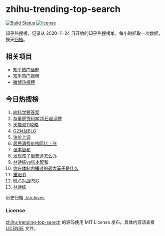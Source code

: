 # zhihu-trending-top-search

[![Build Status](https://github.com/justjavac/zhihu-trending-top-search/workflows/ci/badge.svg?branch=main)](https://github.com/justjavac/zhihu-trending-top-search/actions)
[![license](https://img.shields.io/github/license/justjavac/zhihu-trending-top-search)](https://github.com/justjavac/zhihu-trending-top-search/blob/main/LICENSE)

知乎热搜榜，记录从 2020-11-24 日开始的知乎热搜榜单。每小时抓取一次数据，按天[归档](./archives)。

## 相关项目

- [知乎热门话题](https://github.com/justjavac/zhihu-trending-hot-questions)
- [知乎热门视频](https://github.com/justjavac/zhihu-trending-hot-video)
- [微博热搜榜](https://github.com/justjavac/weibo-trending-hot-search)

## 今日热搜榜

<!-- BEGIN -->
<!-- 最后更新时间 Mon Oct 14 2024 14:18:50 GMT+0800 (China Standard Time) -->

1. [向科学要答案](https://www.zhihu.com/search?q=%E5%90%91%E7%A7%91%E5%AD%A6%E8%A6%81%E7%AD%94%E6%A1%88)
1. [存量房贷利率25日起调整](https://www.zhihu.com/search?q=%E5%AD%98%E9%87%8F%E6%88%BF%E8%B4%B7%E5%88%A9%E7%8E%8725%E6%97%A5%E8%B5%B7%E8%B0%83%E6%95%B4)
1. [天猫双11攻略](https://www.zhihu.com/search?q=%E5%A4%A9%E7%8C%AB%E5%8F%8C11%E6%94%BB%E7%95%A5)
1. [G2对战BLG](https://www.zhihu.com/search?q=G2%E5%AF%B9%E6%88%98BLG)
1. [油价上调](https://www.zhihu.com/search?q=%E6%B2%B9%E4%BB%B7%E4%B8%8A%E8%B0%83)
1. [居民消费价格同比上涨](https://www.zhihu.com/search?q=%E5%B1%85%E6%B0%91%E6%B6%88%E8%B4%B9%E4%BB%B7%E6%A0%BC%E5%90%8C%E6%AF%94%E4%B8%8A%E6%B6%A8)
1. [张本智和](https://www.zhihu.com/search?q=%E5%BC%A0%E6%9C%AC%E6%99%BA%E5%92%8C)
1. [发现孩子很普通怎么办](https://www.zhihu.com/search?q=%E5%8F%91%E7%8E%B0%E5%AD%A9%E5%AD%90%E5%BE%88%E6%99%AE%E9%80%9A%E6%80%8E%E4%B9%88%E5%8A%9E)
1. [林诗栋vs张本智和](https://www.zhihu.com/search?q=%E6%9E%97%E8%AF%97%E6%A0%8Bvs%E5%BC%A0%E6%9C%AC%E6%99%BA%E5%92%8C)
1. [你在体制内捅过的最大篓子是什么](https://www.zhihu.com/search?q=%E4%BD%A0%E5%9C%A8%E4%BD%93%E5%88%B6%E5%86%85%E6%8D%85%E8%BF%87%E7%9A%84%E6%9C%80%E5%A4%A7%E7%AF%93%E5%AD%90%E6%98%AF%E4%BB%80%E4%B9%88)
1. [重阳节](https://www.zhihu.com/search?q=%E9%87%8D%E9%98%B3%E8%8A%82)
1. [BLG对战PSG](https://www.zhihu.com/search?q=BLG%E5%AF%B9%E6%88%98PSG)
1. [林诗栋](https://www.zhihu.com/search?q=%E6%9E%97%E8%AF%97%E6%A0%8B)

<!-- END -->

历史归档 [./archives](./archives)

### License

[zhihu-trending-top-search](https://github.com/justjavac/zhihu-trending-top-search) 的源码使用 MIT License
发布。具体内容请查看 [LICENSE](./LICENSE) 文件。
